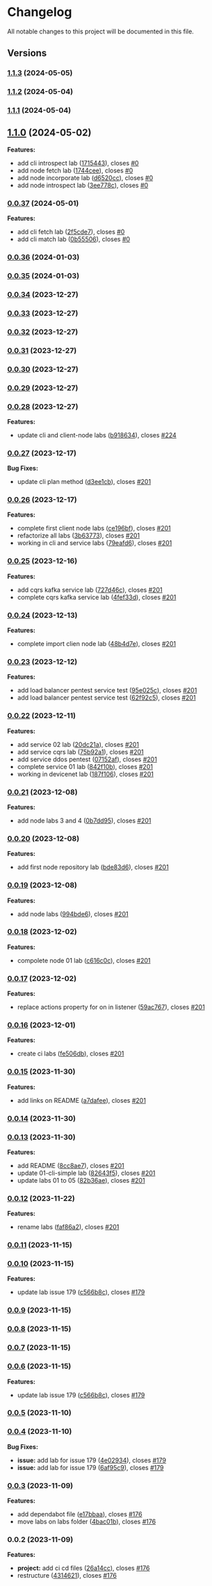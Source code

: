 # Changelog

All notable changes to this project will be documented in this file.

## Versions

### [1.1.3](https://github.com/lambda-orm/lambdaorm-labs/compare/v1.1.2...v1.1.3) (2024-05-05)

### [1.1.2](https://github.com/lambda-orm/lambdaorm-labs/compare/v1.1.1...v1.1.2) (2024-05-04)

### [1.1.1](https://github.com/lambda-orm/lambdaorm-labs/compare/v1.1.0...v1.1.1) (2024-05-04)

## [1.1.0](https://github.com/lambda-orm/lambdaorm-labs/compare/v0.0.37...v1.1.0) (2024-05-02)

**Features:**

* add cli introspect  lab ([1715443](https://github.com/lambda-orm/lambdaorm-labs/commit/171544304ee3f75a00483548751d4f47c9624d68)), closes [#0](https://github.com/lambda-orm/lambdaorm-labs/issues/0)
* add node fetch lab ([1744cee](https://github.com/lambda-orm/lambdaorm-labs/commit/1744ceeff14dcb1fec199cdcd81a032cef1133f4)), closes [#0](https://github.com/lambda-orm/lambdaorm-labs/issues/0)
* add node incorporate lab ([d6520cc](https://github.com/lambda-orm/lambdaorm-labs/commit/d6520cc5dbd813efde78401c4774e65b068b8cf6)), closes [#0](https://github.com/lambda-orm/lambdaorm-labs/issues/0)
* add node introspect lab ([3ee778c](https://github.com/lambda-orm/lambdaorm-labs/commit/3ee778c496b4884c7c0ae2b334b15b9fb71be1e2)), closes [#0](https://github.com/lambda-orm/lambdaorm-labs/issues/0)

### [0.0.37](https://github.com/lambda-orm/lambdaorm-labs/compare/v0.0.36...v0.0.37) (2024-05-01)

**Features:**

* add cli fetch lab ([2f5cde7](https://github.com/lambda-orm/lambdaorm-labs/commit/2f5cde75295109dc2ca523bd51d42516f1fbe4cf)), closes [#0](https://github.com/lambda-orm/lambdaorm-labs/issues/0)
* add cli match lab ([0b55506](https://github.com/lambda-orm/lambdaorm-labs/commit/0b55506efee183a622f2bb1e8e2afc1039c64b4a)), closes [#0](https://github.com/lambda-orm/lambdaorm-labs/issues/0)

### [0.0.36](https://github.com/lambda-orm/lambdaorm-labs/compare/v0.0.35...v0.0.36) (2024-01-03)

### [0.0.35](https://github.com/lambda-orm/lambdaorm-labs/compare/v0.0.28...v0.0.35) (2024-01-03)

### [0.0.34](https://github.com/lambda-orm/lambdaorm-labs/compare/v0.0.33...v0.0.34) (2023-12-27)

### [0.0.33](https://github.com/lambda-orm/lambdaorm-labs/compare/v0.0.32...v0.0.33) (2023-12-27)

### [0.0.32](https://github.com/lambda-orm/lambdaorm-labs/compare/v0.0.31...v0.0.32) (2023-12-27)

### [0.0.31](https://github.com/lambda-orm/lambdaorm-labs/compare/v0.0.30...v0.0.31) (2023-12-27)

### [0.0.30](https://github.com/lambda-orm/lambdaorm-labs/compare/v0.0.29...v0.0.30) (2023-12-27)

### [0.0.29](https://github.com/lambda-orm/lambdaorm-labs/compare/v0.0.28...v0.0.29) (2023-12-27)

### [0.0.28](https://github.com/lambda-orm/lambdaorm-labs/compare/v0.0.27...v0.0.28) (2023-12-27)

**Features:**

* update cli and client-node labs ([b918634](https://github.com/lambda-orm/lambdaorm-labs/commit/b918634024c0ab42ccf6052c2f513b4044d8a6d5)), closes [#224](https://github.com/lambda-orm/lambdaorm-labs/issues/224)

### [0.0.27](https://github.com/lambda-orm/lambdaorm-labs/compare/v0.0.26...v0.0.27) (2023-12-17)

**Bug Fixes:**

* update cli plan method ([d3ee1cb](https://github.com/lambda-orm/lambdaorm-labs/commit/d3ee1cbe7d29dc8feb8571892cd00beee847cf9b)), closes [#201](https://github.com/lambda-orm/lambdaorm-labs/issues/201)

### [0.0.26](https://github.com/lambda-orm/lambdaorm-labs/compare/v0.0.25...v0.0.26) (2023-12-17)

**Features:**

* complete first client node labs ([ce196bf](https://github.com/lambda-orm/lambdaorm-labs/commit/ce196bf01d1d17801fcf84eca6e3cc696f0062cf)), closes [#201](https://github.com/lambda-orm/lambdaorm-labs/issues/201)
* refactorize all labs ([3b63773](https://github.com/lambda-orm/lambdaorm-labs/commit/3b63773f74171f640e59269e5fd3955c68df17ff)), closes [#201](https://github.com/lambda-orm/lambdaorm-labs/issues/201)
* working in cli and service labs ([79eafd6](https://github.com/lambda-orm/lambdaorm-labs/commit/79eafd646569b28f75770668d19429dd3ba41652)), closes [#201](https://github.com/lambda-orm/lambdaorm-labs/issues/201)

### [0.0.25](https://github.com/lambda-orm/lambdaorm-labs/compare/v0.0.24...v0.0.25) (2023-12-16)

**Features:**

* add cqrs kafka service lab ([727d46c](https://github.com/lambda-orm/lambdaorm-labs/commit/727d46c504087febd568d85646891817023de1ac)), closes [#201](https://github.com/lambda-orm/lambdaorm-labs/issues/201)
* complete cqrs kafka service lab ([4fef33d](https://github.com/lambda-orm/lambdaorm-labs/commit/4fef33dfb15b6bbdea44566d41535f94490c8e19)), closes [#201](https://github.com/lambda-orm/lambdaorm-labs/issues/201)

### [0.0.24](https://github.com/lambda-orm/lambdaorm-labs/compare/v0.0.23...v0.0.24) (2023-12-13)

**Features:**

* complete import clien node lab ([48b4d7e](https://github.com/lambda-orm/lambdaorm-labs/commit/48b4d7ec131f07b368a9e3d2d25f57ac85462bc2)), closes [#201](https://github.com/lambda-orm/lambdaorm-labs/issues/201)

### [0.0.23](https://github.com/lambda-orm/lambdaorm-labs/compare/v0.0.22...v0.0.23) (2023-12-12)

**Features:**

* add load balancer pentest service test ([95e025c](https://github.com/lambda-orm/lambdaorm-labs/commit/95e025c6baa8193012d513ac1fe27b402a535b70)), closes [#201](https://github.com/lambda-orm/lambdaorm-labs/issues/201)
* add load balancer pentest service test ([62f92c5](https://github.com/lambda-orm/lambdaorm-labs/commit/62f92c5a7eb4b10f08228e64a9780a6e6c26f7ee)), closes [#201](https://github.com/lambda-orm/lambdaorm-labs/issues/201)

### [0.0.22](https://github.com/lambda-orm/lambdaorm-labs/compare/v0.0.21...v0.0.22) (2023-12-11)

**Features:**

* add service 02 lab ([20dc21a](https://github.com/lambda-orm/lambdaorm-labs/commit/20dc21ad85367e4100e018024d140cd316754717)), closes [#201](https://github.com/lambda-orm/lambdaorm-labs/issues/201)
* add service cqrs lab ([75b92a1](https://github.com/lambda-orm/lambdaorm-labs/commit/75b92a1ba30833d4d059d8585317e182088f0bdd)), closes [#201](https://github.com/lambda-orm/lambdaorm-labs/issues/201)
* add service ddos pentest ([07152af](https://github.com/lambda-orm/lambdaorm-labs/commit/07152af000ca84c6144cf24c7e49aebcb241d464)), closes [#201](https://github.com/lambda-orm/lambdaorm-labs/issues/201)
* complete service 01 lab ([842f10b](https://github.com/lambda-orm/lambdaorm-labs/commit/842f10b3f387b7a240f1afef40fe4c9d95bc058c)), closes [#201](https://github.com/lambda-orm/lambdaorm-labs/issues/201)
* working in devicenet lab ([187f106](https://github.com/lambda-orm/lambdaorm-labs/commit/187f106685d0e9c08a309883e9f03f1a16423689)), closes [#201](https://github.com/lambda-orm/lambdaorm-labs/issues/201)

### [0.0.21](https://github.com/lambda-orm/lambdaorm-labs/compare/v0.0.20...v0.0.21) (2023-12-08)

**Features:**

* add node labs 3 and 4 ([0b7dd95](https://github.com/lambda-orm/lambdaorm-labs/commit/0b7dd95c4933d24cb95d4e2050456c971bede94f)), closes [#201](https://github.com/lambda-orm/lambdaorm-labs/issues/201)

### [0.0.20](https://github.com/lambda-orm/lambdaorm-labs/compare/v0.0.19...v0.0.20) (2023-12-08)

**Features:**

* add first node repository lab ([bde83d6](https://github.com/lambda-orm/lambdaorm-labs/commit/bde83d6405740f073ecbeff3c0a527cfdb0558fc)), closes [#201](https://github.com/lambda-orm/lambdaorm-labs/issues/201)

### [0.0.19](https://github.com/lambda-orm/lambdaorm-labs/compare/v0.0.18...v0.0.19) (2023-12-08)

**Features:**

* add node labs ([994bde6](https://github.com/lambda-orm/lambdaorm-labs/commit/994bde6499aeb9f5f7b4b9e5d7e854a7f797a5ea)), closes [#201](https://github.com/lambda-orm/lambdaorm-labs/issues/201)

### [0.0.18](https://github.com/lambda-orm/lambdaorm-labs/compare/v0.0.17...v0.0.18) (2023-12-02)

**Features:**

* compolete node 01 lab ([c616c0c](https://github.com/lambda-orm/lambdaorm-labs/commit/c616c0c5bd84b0ae52918eddf1abd82c9364f7ef)), closes [#201](https://github.com/lambda-orm/lambdaorm-labs/issues/201)

### [0.0.17](https://github.com/lambda-orm/lambdaorm-labs/compare/v0.0.16...v0.0.17) (2023-12-02)

**Features:**

* replace actions property for on in listener ([59ac767](https://github.com/lambda-orm/lambdaorm-labs/commit/59ac767e0a2bd52be13dadc92999320256786f41)), closes [#201](https://github.com/lambda-orm/lambdaorm-labs/issues/201)

### [0.0.16](https://github.com/lambda-orm/lambdaorm-labs/compare/v0.0.15...v0.0.16) (2023-12-01)

**Features:**

* create ci labs ([fe506db](https://github.com/lambda-orm/lambdaorm-labs/commit/fe506db2a1749d9b1cdacbcb5f0f6600b407f3d1)), closes [#201](https://github.com/lambda-orm/lambdaorm-labs/issues/201)

### [0.0.15](https://github.com/lambda-orm/lambdaorm-labs/compare/v0.0.14...v0.0.15) (2023-11-30)

**Features:**

* add links on README ([a7dafee](https://github.com/lambda-orm/lambdaorm-labs/commit/a7dafeee237247986c9e69ed8b5d998382c61f1c)), closes [#201](https://github.com/lambda-orm/lambdaorm-labs/issues/201)

### [0.0.14](https://github.com/lambda-orm/lambdaorm-labs/compare/v0.0.13...v0.0.14) (2023-11-30)

### [0.0.13](https://github.com/lambda-orm/lambdaorm-labs/compare/v0.0.12...v0.0.13) (2023-11-30)

**Features:**

* add README ([8cc8ae7](https://github.com/lambda-orm/lambdaorm-labs/commit/8cc8ae790f2e3a66448bb1eabfc744119805f444)), closes [#201](https://github.com/lambda-orm/lambdaorm-labs/issues/201)
* update 01-cli-simple lab ([82643f5](https://github.com/lambda-orm/lambdaorm-labs/commit/82643f510bd4bccc79977a634dfea5f2088055b5)), closes [#201](https://github.com/lambda-orm/lambdaorm-labs/issues/201)
* update labs 01 to 05 ([82b36ae](https://github.com/lambda-orm/lambdaorm-labs/commit/82b36ae6d60bfa88886c03ccbb01416016a1762e)), closes [#201](https://github.com/lambda-orm/lambdaorm-labs/issues/201)

### [0.0.12](https://github.com/lambda-orm/lambdaorm-labs/compare/v0.0.11...v0.0.12) (2023-11-22)

**Features:**

* rename labs ([faf86a2](https://github.com/lambda-orm/lambdaorm-labs/commit/faf86a2194027b41dbd3df54898f4b275a9f0899)), closes [#201](https://github.com/lambda-orm/lambdaorm-labs/issues/201)

### [0.0.11](https://github.com/lambda-orm/lambdaorm-labs/compare/v0.0.10...v0.0.11) (2023-11-15)

### [0.0.10](https://github.com/lambda-orm/lambdaorm-labs/compare/v0.0.5...v0.0.10) (2023-11-15)

**Features:**

* update lab issue 179 ([c566b8c](https://github.com/lambda-orm/lambdaorm-labs/commit/c566b8c7701ec014a5d401bd52a034968102f4c3)), closes [#179](https://github.com/lambda-orm/lambdaorm-labs/issues/179)

### [0.0.9](https://github.com/lambda-orm/lambdaorm-labs/compare/v0.0.8...v0.0.9) (2023-11-15)

### [0.0.8](https://github.com/lambda-orm/lambdaorm-labs/compare/v0.0.7...v0.0.8) (2023-11-15)

### [0.0.7](https://github.com/lambda-orm/lambdaorm-labs/compare/v0.0.6...v0.0.7) (2023-11-15)

### [0.0.6](https://github.com/lambda-orm/lambdaorm-labs/compare/v0.0.5...v0.0.6) (2023-11-15)

**Features:**

* update lab issue 179 ([c566b8c](https://github.com/lambda-orm/lambdaorm-labs/commit/c566b8c7701ec014a5d401bd52a034968102f4c3)), closes [#179](https://github.com/lambda-orm/lambdaorm-labs/issues/179)

### [0.0.5](https://github.com/lambda-orm/lambdaorm-labs/compare/v0.0.4...v0.0.5) (2023-11-10)

### [0.0.4](https://github.com/lambda-orm/lambdaorm-labs/compare/v0.0.3...v0.0.4) (2023-11-10)

**Bug Fixes:**

* **issue:** add lab for issue 179 ([4e02934](https://github.com/lambda-orm/lambdaorm-labs/commit/4e02934cfa5c3b8ba07e00484b8e969f3c8ea038)), closes [#179](https://github.com/lambda-orm/lambdaorm/issues/179)
* **issue:** add lab for issue 179 ([6af95c9](https://github.com/lambda-orm/lambdaorm-labs/commit/6af95c9f91cb2dfa1a3b6069d81ded7e0e47477e)), closes [#179](https://github.com/lambda-orm/lambdaorm/issues/179)

### [0.0.3](https://github.com/lambda-orm/lambdaorm-labs/compare/v0.0.2...v0.0.3) (2023-11-09)

**Features:**

* add dependabot file ([e17bbaa](https://github.com/lambda-orm/lambdaorm-labs/commit/e17bbaa9cf5fc218b5ee19bc743340fd989e9221)), closes [#176](https://github.com/lambda-orm/lambdaorm/issues/176)
* move labs on labs folder ([4bac01b](https://github.com/lambda-orm/lambdaorm-labs/commit/4bac01bf0027c0fa3085a974e046791c8f40f057)), closes [#176](https://github.com/lambda-orm/lambdaorm/issues/176)

### 0.0.2 (2023-11-09)

**Features:**

* **project:** add ci cd files ([26a14cc](https://github.com/lambda-orm/lambdaorm-labs/commit/26a14cc3068cbff76b8e009d1802531421ff130b)), closes [#176](https://github.com/lambda-orm/lambdaorm-labs/issues/176)
* restructure ([4314621](https://github.com/lambda-orm/lambdaorm-labs/commit/4314621a488b2353b58dfc3e4bf6a24696fc6a88)), closes [#176](https://github.com/lambda-orm/lambdaorm/issues/176)
